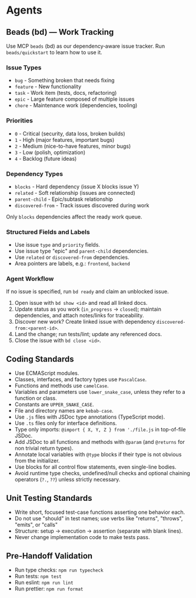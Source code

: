# Agents

## Beads (bd) — Work Tracking

Use MCP `beads` (bd) as our dependency‑aware issue tracker. Run `beads/quickstart` to learn how to
use it.

### Issue Types

- `bug` - Something broken that needs fixing
- `feature` - New functionality
- `task` - Work item (tests, docs, refactoring)
- `epic` - Large feature composed of multiple issues
- `chore` - Maintenance work (dependencies, tooling)

### Priorities

- `0` - Critical (security, data loss, broken builds)
- `1` - High (major features, important bugs)
- `2` - Medium (nice-to-have features, minor bugs)
- `3` - Low (polish, optimization)
- `4` - Backlog (future ideas)

### Dependency Types

- `blocks` - Hard dependency (issue X blocks issue Y)
- `related` - Soft relationship (issues are connected)
- `parent-child` - Epic/subtask relationship
- `discovered-from` - Track issues discovered during work

Only `blocks` dependencies affect the ready work queue.

### Structured Fields and Labels

- Use issue `type` and `priority` fields.
- Use issue type "epic" and `parent-child` dependencies.
- Use `related` or `discovered-from` dependencies.
- Area pointers are labels, e.g.: `frontend`, `backend`

### Agent Workflow

If no issue is specified, run `bd ready` and claim an unblocked issue.

1. Open issue with `bd show <id>` and read all linked docs.
2. Update status as you work (`in_progress` → `closed`); maintain dependencies, and attach
   notes/links for traceability.
3. Discover new work? Create linked issue with dependency `discovered-from:<parent-id>`.
4. Land the change; run tests/lint; update any referenced docs.
5. Close the issue with `bd close <id>`.

## Coding Standards

- Use ECMAScript modules.
- Classes, interfaces, and factory types use `PascalCase`.
- Functions and methods use `camelCase`.
- Variables and parameters use `lower_snake_case`, unless they refer to a function or class.
- Constants are `UPPER_SNAKE_CASE`.
- File and directory names are `kebab-case`.
- Use `.js` files with JSDoc type annotations (TypeScript mode).
- Use `.ts` files only for interface definitions.
- Type only imports: `@import { X, Y, Z } from './file.js` in top-of-file JSDoc.
- Add JSDoc to all functions and methods with `@param` (and `@returns` for non trivial return
  types).
- Annotate local variables with `@type` blocks if their type is not obvious from the initializer.
- Use blocks for all control flow statements, even single-line bodies.
- Avoid runtime type checks, undefined/null checks and optional chaining operators (`?.`, `??`)
  unless strictly necessary.

## Unit Testing Standards

- Write short, focused test-case functions asserting one behavior each.
- Do not use "should" in test names; use verbs like "returns", "throws", "emits", or "calls"
- Structure: setup → execution → assertion (separate with blank lines).
- Never change implementation code to make tests pass.

## Pre‑Handoff Validation

- Run type checks: `npm run typecheck`
- Run tests: `npm test`
- Run eslint: `npm run lint`
- Run prettier: `npm run format`
